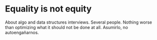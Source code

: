 # Equality is not equity

About algo and data structures interviews. Several people.
Nothing worse than optimizing what it should not be done at all.
Asumirlo, no autoengañarnos.